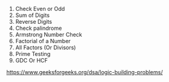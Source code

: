 

1. Check Even or Odd
2. Sum of Digits
3. Reverse Digits
4. Check palindrome
5. Armstrong Number Check
6. Factorial of a Number
7. All Factors (Or Divisors)
8. Prime Testing
9. GDC Or HCF

https://www.geeksforgeeks.org/dsa/logic-building-problems/